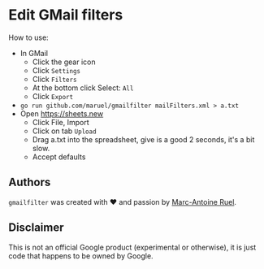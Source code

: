 # Edit GMail filters

How to use:

- In GMail
  - Click the gear icon
  - Click `Settings`
  - Click `Filters`
  - At the bottom click Select: `All`
  - Click `Export`
- `go run github.com/maruel/gmailfilter mailFilters.xml > a.txt`
- Open https://sheets.new
  - Click File, Import
  - Click on tab `Upload`
  - Drag a.txt into the spreadsheet, give is a good 2 seconds, it's a bit slow.
  - Accept defaults


## Authors

`gmailfilter` was created with ❤️️ and passion by [Marc-Antoine
Ruel](https://github.com/maruel).


## Disclaimer

This is not an official Google product (experimental or otherwise), it
is just code that happens to be owned by Google.
